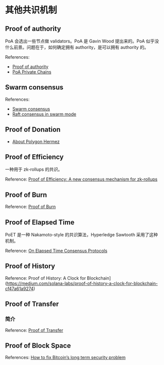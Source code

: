 # 其他共识机制

## Proof of authority

PoA 会选出一些节点做 validators。PoA 是 Gavin Wood 提出来的。PoA 似乎没什么前景。问题在于，如何确定拥有 authority，是可以拥有 authority 的。

References: 
- [Proof of authority](https://en.wikipedia.org/wiki/Proof_of_authority)
- [PoA Private Chains](https://github.com/ethereum/guide/blob/master/poa.md)

## Swarm consensus

References:
- [Swarm consensus](http://replicated.cc/files/schmebulock.pdf)
- [Raft consensus in swarm mode](https://docs.docker.com/engine/swarm/raft/)

## Proof of Donation

- [About Polygon Hermez](https://docs.hermez.io/#consensus-algorithm-proof-of-efficiency)

## Proof of Efficiency

一种用于 zk-rollups 的共识。

Reference: [Proof of Efficiency: A new consensus mechanism for zk-rollups](https://ethresear.ch/t/proof-of-efficiency-a-new-consensus-mechanism-for-zk-rollups/11988)

## Proof of Burn

Reference: [Proof of Burn](https://en.bitcoin.it/wiki/Proof_of_burn)

## Proof of Elapsed Time

PoET 是一种 Nakamoto-style 的共识算法，Hyperledge Sawtooth 采用了这种机制。

Reference: [On Elapsed Time Consensus Protocols](https://eprint.iacr.org/2021/086)

## Proof of History

Reference: Proof of History: A Clock for Blockchain](https://medium.com/solana-labs/proof-of-history-a-clock-for-blockchain-cf47a61a9274)

## Proof of Transfer

### 简介

Reference: [Proof of Transfer](https://docs.stacks.co/understand-stacks/proof-of-transfer)

## Proof of Block Space

References: [How to fix Bitcoin’s long term security problem](https://medium.com/@sonkaos999/how-to-fix-bitcoins-long-term-security-problem-80b1dd5cde82)



